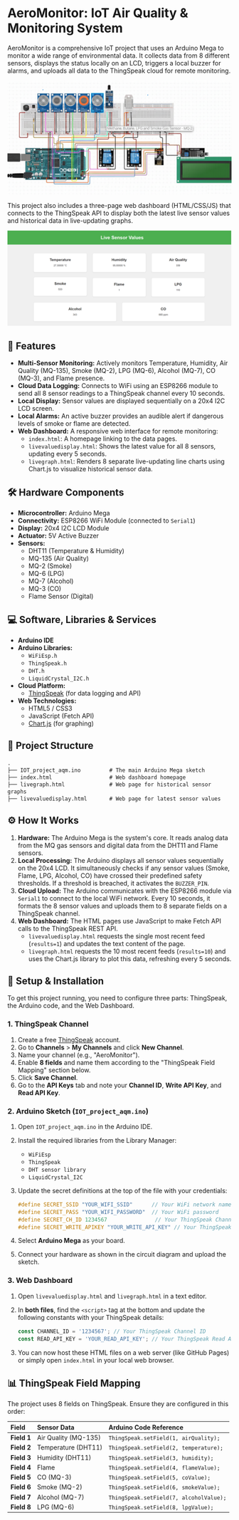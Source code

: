 # AeroMonitor: IoT Air Quality & Monitoring System

AeroMonitor is a comprehensive IoT project that uses an Arduino Mega to monitor a wide range of environmental data. It collects data from 8 different sensors, displays the status locally on an LCD, triggers a local buzzer for alarms, and uploads all data to the ThingSpeak cloud for remote monitoring.

![AutoSlide Screenshot](https://github.com/Mr-TarunD/AeroMonitor/blob/59e5c34238d747469f7c2749bd87eab61d2ae13a/Image1.png)

This project also includes a three-page web dashboard (HTML/CSS/JS) that connects to the ThingSpeak API to display both the latest live sensor values and historical data in live-updating graphs.

![AutoSlide Screenshot](https://github.com/Mr-TarunD/AeroMonitor/blob/59e5c34238d747469f7c2749bd87eab61d2ae13a/Image2.png)

## 🚀 Features

  * **Multi-Sensor Monitoring:** Actively monitors Temperature, Humidity, Air Quality (MQ-135), Smoke (MQ-2), LPG (MQ-6), Alcohol (MQ-7), CO (MQ-3), and Flame presence.
  * **Cloud Data Logging:** Connects to WiFi using an ESP8266 module to send all 8 sensor readings to a ThingSpeak channel every 10 seconds.
  * **Local Display:** Sensor values are displayed sequentially on a 20x4 I2C LCD screen.
  * **Local Alarms:** An active buzzer provides an audible alert if dangerous levels of smoke or flame are detected.
  * **Web Dashboard:** A responsive web interface for remote monitoring:
      * `index.html`: A homepage linking to the data pages.
      * `livevaluedisplay.html`: Shows the latest value for all 8 sensors, updating every 5 seconds.
      * `livegraph.html`: Renders 8 separate live-updating line charts using Chart.js to visualize historical sensor data.

## 🛠️ Hardware Components

  * **Microcontroller:** Arduino Mega
  * **Connectivity:** ESP8266 WiFi Module (connected to `Serial1`)
  * **Display:** 20x4 I2C LCD Module
  * **Actuator:** 5V Active Buzzer
  * **Sensors:**
      * DHT11 (Temperature & Humidity) 
      * MQ-135 (Air Quality)
      * MQ-2 (Smoke)
      * MQ-6 (LPG)
      * MQ-7 (Alcohol)
      * MQ-3 (CO) 
      * Flame Sensor (Digital)
 

## 💻 Software, Libraries & Services

  * **Arduino IDE**
  * **Arduino Libraries:**
      * `WiFiEsp.h` 
      * `ThingSpeak.h` 
      * `DHT.h`
      * `LiquidCrystal_I2C.h`
  * **Cloud Platform:**
      * [ThingSpeak](https://thingspeak.com/) (for data logging and API)
  * **Web Technologies:**
      * HTML5 / CSS3
      * JavaScript (Fetch API)
      * [Chart.js](https://www.chartjs.org/) (for graphing)

## 📁 Project Structure

```
.
├── IOT_project_aqm.ino         # The main Arduino Mega sketch
├── index.html                  # Web dashboard homepage
├── livegraph.html              # Web page for historical sensor graphs
├── livevaluedisplay.html       # Web page for latest sensor values

```

## ⚙️ How It Works

1.  **Hardware:** The Arduino Mega is the system's core. It reads analog data from the MQ gas sensors and digital data from the DHT11 and Flame sensors.
2.  **Local Processing:** The Arduino displays all sensor values sequentially on the 20x4 LCD. It simultaneously checks if any sensor values (Smoke, Flame, LPG, Alcohol, CO) have crossed their predefined safety thresholds. If a threshold is breached, it activates the `BUZZER_PIN`.
3.  **Cloud Upload:** The Arduino communicates with the ESP8266 module via `Serial1` to connect to the local WiFi network. Every 10 seconds, it formats the 8 sensor values and uploads them to 8 separate fields on a ThingSpeak channel.
4.  **Web Dashboard:** The HTML pages use JavaScript to make Fetch API calls to the ThingSpeak REST API.
      * `livevaluedisplay.html` requests the single most recent feed (`results=1`) and updates the text content of the page.
      * `livegraph.html` requests the 10 most recent feeds (`results=10`) and uses the Chart.js library to plot this data, refreshing every 5 seconds.

## 🔧 Setup & Installation

To get this project running, you need to configure three parts: ThingSpeak, the Arduino code, and the Web Dashboard.

### 1\. ThingSpeak Channel

1.  Create a free [ThingSpeak](https://thingspeak.com/) account.
2.  Go to **Channels** \> **My Channels** and click **New Channel**.
3.  Name your channel (e.g., "AeroMonitor").
4.  Enable **8 fields** and name them according to the "ThingSpeak Field Mapping" section below.
5.  Click **Save Channel**.
6.  Go to the **API Keys** tab and note your **Channel ID**, **Write API Key**, and **Read API Key**.

### 2\. Arduino Sketch (`IOT_project_aqm.ino`)

1.  Open `IOT_project_aqm.ino` in the Arduino IDE.

2.  Install the required libraries from the Library Manager:

      * `WiFiEsp`
      * `ThingSpeak`
      * `DHT sensor library` 
      * `LiquidCrystal_I2C`

3.  Update the secret definitions at the top of the file with your credentials:

    ```c++
    #define SECRET_SSID "YOUR_WIFI_SSID"      // Your WiFi network name
    #define SECRET_PASS "YOUR_WIFI_PASSWORD"  // Your WiFi password
    #define SECRET_CH_ID 1234567               // Your ThingSpeak Channel ID
    #define SECRET_WRITE_APIKEY "YOUR_WRITE_API_KEY" // Your ThingSpeak Write API Key
    ```

4.  Select **Arduino Mega** as your board.

5.  Connect your hardware as shown in the circuit diagram and upload the sketch.

### 3\. Web Dashboard

1.  Open `livevaluedisplay.html` and `livegraph.html` in a text editor.

2.  In **both files**, find the `<script>` tag at the bottom and update the following constants with your ThingSpeak details:

    ```javascript
    const CHANNEL_ID = '1234567'; // Your ThingSpeak Channel ID
    const READ_API_KEY = 'YOUR_READ_API_KEY'; // Your ThingSpeak Read API Key
    ```

3.  You can now host these HTML files on a web server (like GitHub Pages) or simply open `index.html` in your local web browser.

## 📊 ThingSpeak Field Mapping

The project uses 8 fields on ThingSpeak. Ensure they are configured in this order:

| Field | Sensor Data | Arduino Code Reference |
| :--- | :--- | :--- |
| **Field 1** | Air Quality (MQ-135) | `ThingSpeak.setField(1, airQuality);`  |
| **Field 2** | Temperature (DHT11) | `ThingSpeak.setField(2, temperature);`  |
| **Field 3** | Humidity (DHT11) | `ThingSpeak.setField(3, humidity);`  |
| **Field 4** | Flame | `ThingSpeak.setField(4, flameValue);`  |
| **Field 5** | CO (MQ-3) | `ThingSpeak.setField(5, coValue);`  |
| **Field 6** | Smoke (MQ-2) | `ThingSpeak.setField(6, smokeValue);`  |
| **Field 7** | Alcohol (MQ-7) | `ThingSpeak.setField(7, alcoholValue);`  |
| **Field 8** | LPG (MQ-6) | `ThingSpeak.setField(8, lpgValue);`  |
